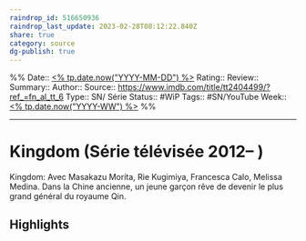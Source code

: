 ```yaml
---
raindrop_id: 516650936
raindrop_last_update: 2023-02-28T08:12:22.840Z
share: true
category: source
dg-publish: true
---
```


%%
Date:: [<% tp.date.now("YYYY-MM-DD") %>](%3C%25%20tp.date.now(%22YYYY-MM-DD%22)%20%25%3E.md)
Rating::
Review:: 
Summary:: 
Author::
Source:: https://www.imdb.com/title/tt2404499/?ref_=fn_al_tt_6
Type:: SN/ Série
Status:: #WiP
Tags:: #SN/YouTube
Week:: [<% tp.date.now("YYYY-WW") %>](%3C%25%20tp.date.now(%22YYYY-WW%22)%20%25%3E.md)
%%
***
# Kingdom (Série télévisée 2012– )

Kingdom: Avec Masakazu Morita, Rie Kugimiya, Francesca Calo, Melissa Medina. Dans la Chine ancienne, un jeune garçon rêve de devenir le plus grand général du royaume Qin.

## Highlights

